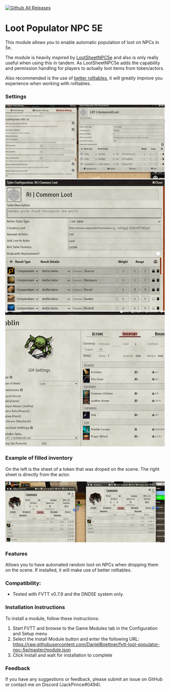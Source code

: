 [![Github All Releases](https://img.shields.io/github/downloads/DanielBoettner/fvtt-loot-populator-npc-5e/total.svg)]()

# Loot Populator NPC 5E

This module allows you to enable automatic population of loot on NPCs in 5e.

The module is heavily inspired by [LootSheetNPC5e](https://github.com/jopeek/fvtt-loot-sheet-npc-5e) and also is only really useful when using this in tandem.
As LootSheetNPC5e adds the capability and permission handling for players to actually loot items from token/actors.

Also recommended is the use of [better rolltables](https://github.com/ultrakorne/better-rolltables), it will greatly improve you experience when working with rolltables.

### Settings
![image](https://github.com/DanielBoettner/fvtt-loot-populator-npc-5e/blob/master/LP_001.png)
![image](https://github.com/DanielBoettner/fvtt-loot-populator-npc-5e/blob/master/LP_002.png)
![image](https://github.com/DanielBoettner/fvtt-loot-populator-npc-5e/blob/master/LP_003.png)

### Example of filled inventory
On the left is the sheet of a token that was droped on the scene.
The right sheet is directly from the actor.

![image](https://github.com/DanielBoettner/fvtt-loot-populator-npc-5e/blob/master/SheetExample.png)

### Features

Allows you to have automated random loot on NPCs when dropping them on the scene.
If installed, it will make use of better rolltables.

### Compatibility:
- Tested with FVTT v0.7.9 and the DND5E system only.

### Installation Instructions

To install a module, follow these instructions:

1. Start FVTT and browse to the Game Modules tab in the Configuration and Setup menu
2. Select the Install Module button and enter the following URL: https://raw.githubusercontent.com/DanielBoettner/fvtt-loot-populator-npc-5e/master/module.json
3. Click Install and wait for installation to complete

### Feedback

If you have any suggestions or feedback, please submit an issue on GitHub or contact me on Discord (JackPrince#0494).
